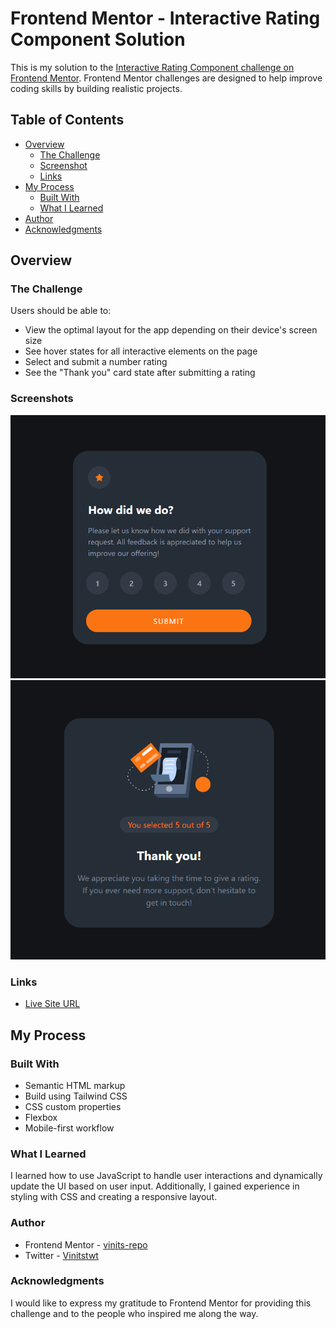 # Frontend Mentor - Interactive Rating Component Solution

This is my solution to the [Interactive Rating Component challenge on Frontend Mentor](https://www.frontendmentor.io/challenges/interactive-rating-component-koxpeBUmI). Frontend Mentor challenges are designed to help improve coding skills by building realistic projects.

## Table of Contents

- [Overview](#overview)
  - [The Challenge](#the-challenge)
  - [Screenshot](#screenshot)
  - [Links](#links)
- [My Process](#my-process)
  - [Built With](#built-with)
  - [What I Learned](#what-i-learned)
- [Author](#author)
- [Acknowledgments](#acknowledgments)

## Overview

### The Challenge

Users should be able to:

- View the optimal layout for the app depending on their device's screen size
- See hover states for all interactive elements on the page
- Select and submit a number rating
- See the "Thank you" card state after submitting a rating

### Screenshots

![Screenshot1](/images/screenshot1.png)
![Screenshot2](/images/screenshot2.png)

### Links

- [Live Site URL](https://visionary-torrone-8bedb2.netlify.app/#)

## My Process

### Built With

- Semantic HTML markup
- Build using Tailwind CSS
- CSS custom properties
- Flexbox
- Mobile-first workflow

### What I Learned

I learned how to use JavaScript to handle user interactions and dynamically update the UI based on user input. Additionally, I gained experience in styling with CSS and creating a responsive layout.


### Author
- Frontend Mentor - [vinits-repo](https://www.frontendmentor.io/profile/vinits-repo)
- Twitter - [Vinitstwt](https://twitter.com/Vinitstwt)

### Acknowledgments
I would like to express my gratitude to Frontend Mentor for providing this challenge and to the people who inspired me along the way.
